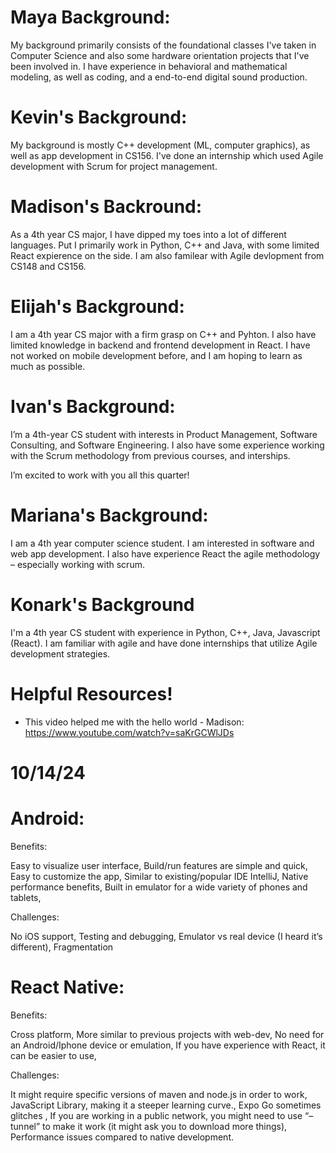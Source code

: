 # Maya Background:

My background primarily consists of the foundational classes I've taken in Computer Science and also some hardware orientation projects that I've been involved in. I have experience in behavioral and mathematical modeling, as well as coding, and a end-to-end digital sound production.

# Kevin's Background:

My background is mostly C++ development (ML, computer graphics), as well as app development in CS156. I've done an internship which used Agile development with Scrum for project management.

# Madison's Backround:
As a 4th year CS major, I have dipped my toes into a lot of different languages. Put I primarily work in Python, C++ and Java, with some limited React expierence on the side. I am also familear with Agile devlopment from CS148 and CS156.

# Elijah's Background:

I am a 4th year CS major with a firm grasp on C++ and Pyhton. I also have limited knowledge in backend and frontend development in React. I have not worked on mobile development before, and I am hoping to learn as much as possible.

# Ivan's Background:

I’m a 4th-year CS student with interests in Product Management, Software Consulting, and Software Engineering. I also have some experience working with the Scrum methodology from previous courses, and interships.

I’m excited to work with you all this quarter!

# Mariana's Background:
I am a 4th year computer science student. I am interested in software and web app development. I also have experience React the agile methodology – especially working with scrum.

# Konark's Background
I'm a 4th year CS student with experience in Python, C++, Java, Javascript (React). I am familiar with agile and have done internships that utilize Agile development strategies.

# Helpful Resources!
* This video helped me with the hello world - Madison: https://www.youtube.com/watch?v=saKrGCWlJDs

# 10/14/24

# Android:

  Benefits: 

Easy to visualize user interface,
Build/run features are simple and quick,
Easy to customize the app,
Similar to existing/popular IDE IntelliJ,
Native performance benefits,
Built in emulator for a wide variety of phones and tablets,

  Challenges:
  
No iOS support,
Testing and debugging,
Emulator vs real device (I heard it’s different),
Fragmentation  

# React Native:

  Benefits: 
 
Cross platform,
More similar to previous projects with web-dev,
No need for an Android/Iphone device or emulation,
If you have experience with React, it can be easier to use,

  Challenges: 
 
It might require specific versions of maven and node.js in order to work,
JavaScript Library, making it a steeper learning curve.,
Expo Go sometimes glitches ,
If you are working in a public network, you might need to use “–tunnel” to make it work (it might ask you to download more things),
Performance issues compared to native development. 

